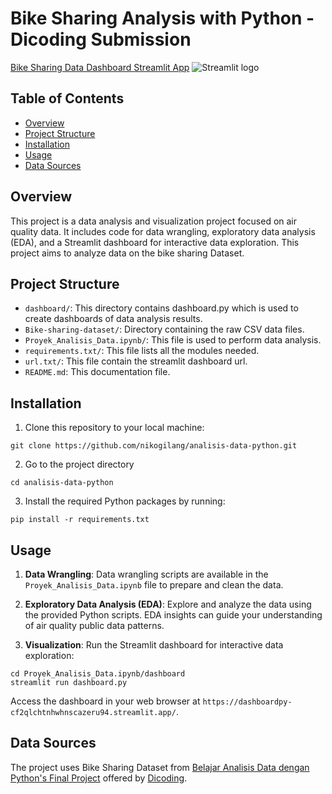 # Bike Sharing Analysis with Python - Dicoding Submission
[Bike Sharing Data Dashboard Streamlit App](https://dashboardpy-cf2qlchtnhwhnscazeru94.streamlit.app/) <img src="https://user-images.githubusercontent.com/7164864/217935870-c0bc60a3-6fc0-4047-b011-7b4c59488c91.png" alt="Streamlit logo"></img>

## Table of Contents
- [Overview](#overview)
- [Project Structure](#project-structure)
- [Installation](#installation)
- [Usage](#usage)
- [Data Sources](#data-sources)

## Overview
This project is a data analysis and visualization project focused on air quality data. It includes code for data wrangling, exploratory data analysis (EDA), and a Streamlit dashboard for interactive data exploration. This project aims to analyze data on the bike sharing Dataset.

## Project Structure
- `dashboard/`: This directory contains dashboard.py which is used to create dashboards of data analysis results.
- `Bike-sharing-dataset/`: Directory containing the raw CSV data files.
- `Proyek_Analisis_Data.ipynb/`: This file is used to perform data analysis.
- `requirements.txt/`: This file lists all the modules needed.
- `url.txt/`: This file contain the streamlit dashboard url.
- `README.md`: This documentation file.

## Installation
1. Clone this repository to your local machine:
```
git clone https://github.com/nikogilang/analisis-data-python.git
```
2. Go to the project directory
```
cd analisis-data-python
```
3. Install the required Python packages by running:
```
pip install -r requirements.txt
```

## Usage
1. **Data Wrangling**: Data wrangling scripts are available in the `Proyek_Analisis_Data.ipynb` file to prepare and clean the data.

2. **Exploratory Data Analysis (EDA)**: Explore and analyze the data using the provided Python scripts. EDA insights can guide your understanding of air quality public data patterns.

3. **Visualization**: Run the Streamlit dashboard for interactive data exploration:

```
cd Proyek_Analisis_Data.ipynb/dashboard
streamlit run dashboard.py
```
Access the dashboard in your web browser at `https://dashboardpy-cf2qlchtnhwhnscazeru94.streamlit.app/`.

## Data Sources
The project uses Bike Sharing Dataset from [Belajar Analisis Data dengan Python's Final Project](https://www.kaggle.com/datasets/lakshmi25npathi/bike-sharing-dataset) offered by [Dicoding](https://www.dicoding.com/).
